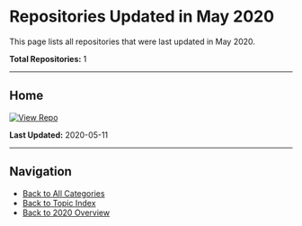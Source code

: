 # Repositories Updated in May 2020

This page lists all repositories that were last updated in May 2020.

**Total Repositories:** 1

---

## Home

[![View Repo](https://img.shields.io/badge/view-repo-green)](https://github.com/danielrosehill/Home)

**Last Updated:** 2020-05-11



---


## Navigation

- [Back to All Categories](../../all-categories.md)
- [Back to Topic Index](../by-topic/)
- [Back to 2020 Overview](./)
